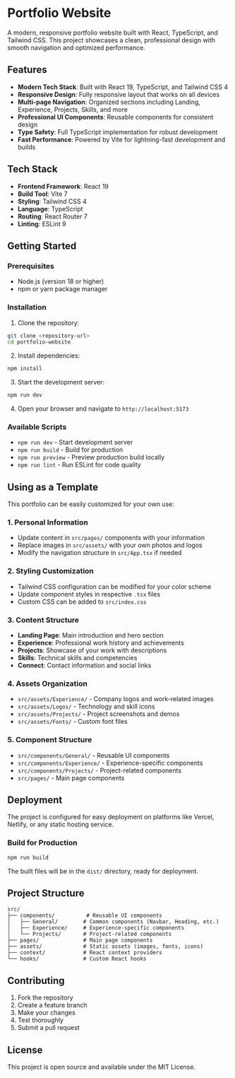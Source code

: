 # Portfolio Website

A modern, responsive portfolio website built with React, TypeScript, and Tailwind CSS. This project showcases a clean, professional design with smooth navigation and optimized performance.

## Features

- **Modern Tech Stack**: Built with React 19, TypeScript, and Tailwind CSS 4
- **Responsive Design**: Fully responsive layout that works on all devices
- **Multi-page Navigation**: Organized sections including Landing, Experience, Projects, Skills, and more
- **Professional UI Components**: Reusable components for consistent design
- **Type Safety**: Full TypeScript implementation for robust development
- **Fast Performance**: Powered by Vite for lightning-fast development and builds

## Tech Stack

- **Frontend Framework**: React 19
- **Build Tool**: Vite 7
- **Styling**: Tailwind CSS 4
- **Language**: TypeScript
- **Routing**: React Router 7
- **Linting**: ESLint 9

## Getting Started

### Prerequisites

- Node.js (version 18 or higher)
- npm or yarn package manager

### Installation

1. Clone the repository:
```bash
git clone <repository-url>
cd portfolio-website
```

2. Install dependencies:
```bash
npm install
```

3. Start the development server:
```bash
npm run dev
```

4. Open your browser and navigate to `http://localhost:5173`

### Available Scripts

- `npm run dev` - Start development server
- `npm run build` - Build for production
- `npm run preview` - Preview production build locally
- `npm run lint` - Run ESLint for code quality

## Using as a Template

This portfolio can be easily customized for your own use:

### 1. Personal Information
- Update content in `src/pages/` components with your information
- Replace images in `src/assets/` with your own photos and logos
- Modify the navigation structure in `src/App.tsx` if needed

### 2. Styling Customization
- Tailwind CSS configuration can be modified for your color scheme
- Update component styles in respective `.tsx` files
- Custom CSS can be added to `src/index.css`

### 3. Content Structure
- **Landing Page**: Main introduction and hero section
- **Experience**: Professional work history and achievements
- **Projects**: Showcase of your work with descriptions
- **Skills**: Technical skills and competencies
- **Connect**: Contact information and social links

### 4. Assets Organization
- `src/assets/Experience/` - Company logos and work-related images
- `src/assets/Logos/` - Technology and skill icons
- `src/assets/Projects/` - Project screenshots and demos
- `src/assets/Fonts/` - Custom font files

### 5. Component Structure
- `src/components/General/` - Reusable UI components
- `src/components/Experience/` - Experience-specific components
- `src/components/Projects/` - Project-related components
- `src/pages/` - Main page components

## Deployment

The project is configured for easy deployment on platforms like Vercel, Netlify, or any static hosting service.

### Build for Production

```bash
npm run build
```

The built files will be in the `dist/` directory, ready for deployment.

## Project Structure

```
src/
├── components/          # Reusable UI components
│   ├── General/        # Common components (Navbar, Heading, etc.)
│   ├── Experience/     # Experience-specific components
│   └── Projects/       # Project-related components
├── pages/              # Main page components
├── assets/             # Static assets (images, fonts, icons)
├── context/            # React context providers
└── hooks/              # Custom React hooks
```

## Contributing

1. Fork the repository
2. Create a feature branch
3. Make your changes
4. Test thoroughly
5. Submit a pull request

## License

This project is open source and available under the MIT License.
